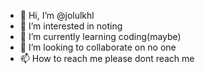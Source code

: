 - 👋 Hi, I’m @jolulkhl
- 👀 I’m interested in noting
- 🌱 I’m currently learning coding(maybe)   
- 💞️ I’m looking to collaborate on no one  
- 📫 How to reach me please dont reach me

<!---
jolulkhl/jolulkhl is a ✨ special ✨ repository because its `README.md` (this file) appears on your GitHub profile.
You can click the Preview link to take a look at your changes.
--->
